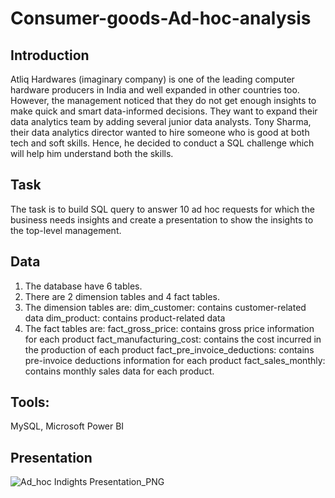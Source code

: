 # Consumer-goods-Ad-hoc-analysis

## Introduction
Atliq Hardwares (imaginary company) is one of the leading computer hardware producers in India and well expanded in other countries too. However, the management noticed that they do not get enough insights to make quick and smart data-informed decisions. They want to expand their data analytics team by adding several junior data analysts. Tony Sharma, their data analytics director wanted to hire someone who is good at both tech and soft skills. Hence, he decided to conduct a SQL challenge which will help him understand both the skills.

## Task
The task is to build SQL query to answer 10 ad hoc requests for which the business needs insights and create a presentation to show the insights to the top-level management.

## Data
1. The database have 6 tables.
2. There are 2 dimension tables and 4 fact tables.
3. The dimension tables are:
    dim_customer: contains customer-related data
    dim_product: contains product-related data
4. The fact tables are:
   fact_gross_price: contains gross price information for each product
   fact_manufacturing_cost: contains the cost incurred in the production of each product
   fact_pre_invoice_deductions: contains pre-invoice deductions information for each product
   fact_sales_monthly: contains monthly sales data for each product.

## Tools:
MySQL,
Microsoft Power BI

## Presentation
![Ad_hoc Indights Presentation_PNG](https://user-images.githubusercontent.com/99702912/221178716-7736d999-38f9-4836-b74b-89e903396272.png)
